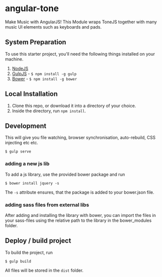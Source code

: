 angular-tone
=============================

Make Music with AngularJS! This Module wraps ToneJS together with many music UI elements such as keyboards and pads.


## System Preparation

To use this starter project, you'll need the following things installed on your machine.

1. [NodeJS](http://nodejs.org)
2. [GulpJS](https://github.com/gulpjs/gulp) - `$ npm install -g gulp` 
3. [Bower](http://bower.io/) - `$ npm install -g bower` 

## Local Installation

1. Clone this repo, or download it into a directory of your choice.
2. Inside the directory, run `npm install`.

## Development

This will give you file watching, browser synchronisation, auto-rebuild, CSS injecting etc etc.

```shell
$ gulp serve
```

### adding a new js lib
To add a js library, use the provided bower package and run

```shell
$ bower install jquery -s
```

The `-s` attribute ensures, that the package is added to your bower.json file.


### adding sass files from external libs
After adding and installing the library with bower, you can import the files in your sass-files using the relative path to the library in the bower_modules folder.

## Deploy / build project

To build the project, run

```shell
$ gulp build
```

All files will be stored in the `dist` folder.